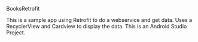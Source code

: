 BooksRetrofit

This is a sample app using Retrofit to do a webservice and get data. Uses a RecyclerView and Cardview to display the data.
This is an Android Studio Project.
